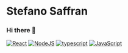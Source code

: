 # Stefano Saffran

### Hi there 👋

[![React](https://raw.githubusercontent.com/jalbertsr/logo-badge-images/master/img/react_logo.png)](https://facebook.github.io/react/) [![NodeJS](https://github.com/FransLopez/logo-images/blob/master/logos/nodejs.png)](https://nodejs.org/) [![typescript](https://raw.githubusercontent.com/remojansen/logo.ts/master/ts.jpg)](https://www.typescriptlang.org/) [![JavaScript](http://3con14.biz/code/_data/js/intro/js-logo.png)](https://developer.mozilla.org/en-US/docs/Web/JavaScript) 
<!--
**StefanoSaffran/StefanoSaffran** is a ✨ _special_ ✨ repository because its `README.md` (this file) appears on your GitHub profile.

[![Linkedin Badge](https://img.shields.io/badge/-stefanosaffran-blue?style=flat-square&logo=Linkedin&logoColor=white&link=https://www.linkedin.com/in/stefanosaffran/)](https://www.linkedin.com/in/stefanosaffran/) 
[![Gmail Badge](https://img.shields.io/badge/-stefanoas@gmail.com-c14438?style=flat-square&logo=Gmail&logoColor=white&link=mailto:stefanoas@gmail.com)](mailto:stefanoas@gmail.com)
[![Website](https://img.shields.io/badge/-stefanosaffran-dddddd?style=flat-square&link=https://stefanosaffran.com)](https://stefanosaffran.com)


[![forthebadge](https://forthebadge.com/images/badges/winter-is-coming.svg)](https://forthebadge.com)


